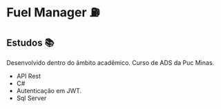 # Fuel Manager :fuelpump:
## Estudos :books:

Desenvolvido dentro do âmbito acadêmico. Curso de ADS da Puc Minas.

- API Rest
- C# 
- Autenticação em JWT.
- Sql Server

